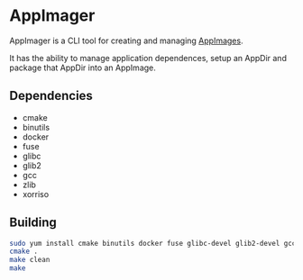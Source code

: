 # AppImager

AppImager is a CLI tool for creating and managing [AppImages](http://appimage.org/).

It has the ability to manage application dependences, setup an AppDir and package that AppDir into an AppImage.

## Dependencies

- cmake
- binutils
- docker
- fuse
- glibc
- glib2
- gcc
- zlib
- xorriso

## Building

```bash
sudo yum install cmake binutils docker fuse glibc-devel glib2-devel gcc zlib xorriso # Fedora 23
cmake .
make clean
make
```
